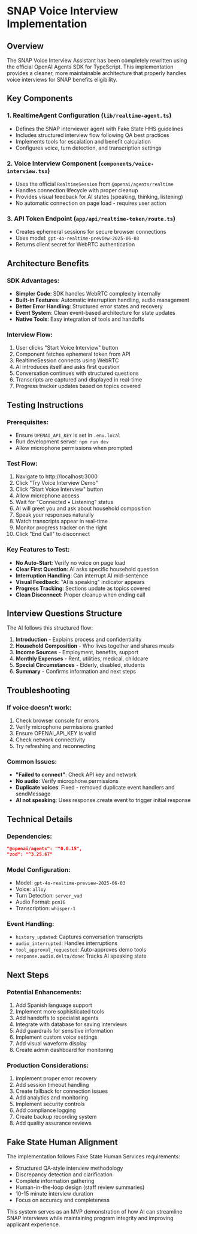 # SNAP Voice Interview Implementation

## Overview
The SNAP Voice Interview Assistant has been completely rewritten using the official OpenAI Agents SDK for TypeScript. This implementation provides a cleaner, more maintainable architecture that properly handles voice interviews for SNAP benefits eligibility.

## Key Components

### 1. **RealtimeAgent Configuration** (`lib/realtime-agent.ts`)
- Defines the SNAP interviewer agent with Fake State HHS guidelines
- Includes structured interview flow following QA best practices
- Implements tools for escalation and benefit calculation
- Configures voice, turn detection, and transcription settings

### 2. **Voice Interview Component** (`components/voice-interview.tsx`)
- Uses the official `RealtimeSession` from `@openai/agents/realtime`
- Handles connection lifecycle with proper cleanup
- Provides visual feedback for AI states (speaking, thinking, listening)
- No automatic connection on page load - requires user action

### 3. **API Token Endpoint** (`app/api/realtime-token/route.ts`)
- Creates ephemeral sessions for secure browser connections
- Uses model: `gpt-4o-realtime-preview-2025-06-03`
- Returns client secret for WebRTC authentication

## Architecture Benefits

### SDK Advantages:
- **Simpler Code**: SDK handles WebRTC complexity internally
- **Built-in Features**: Automatic interruption handling, audio management
- **Better Error Handling**: Structured error states and recovery
- **Event System**: Clean event-based architecture for state updates
- **Native Tools**: Easy integration of tools and handoffs

### Interview Flow:
1. User clicks "Start Voice Interview" button
2. Component fetches ephemeral token from API
3. RealtimeSession connects using WebRTC
4. AI introduces itself and asks first question
5. Conversation continues with structured questions
6. Transcripts are captured and displayed in real-time
7. Progress tracker updates based on topics covered

## Testing Instructions

### Prerequisites:
- Ensure `OPENAI_API_KEY` is set in `.env.local`
- Run development server: `npm run dev`
- Allow microphone permissions when prompted

### Test Flow:
1. Navigate to http://localhost:3000
2. Click "Try Voice Interview Demo"
3. Click "Start Voice Interview" button
4. Allow microphone access
5. Wait for "Connected • Listening" status
6. AI will greet you and ask about household composition
7. Speak your responses naturally
8. Watch transcripts appear in real-time
9. Monitor progress tracker on the right
10. Click "End Call" to disconnect

### Key Features to Test:
- **No Auto-Start**: Verify no voice on page load
- **Clear First Question**: AI asks specific household question
- **Interruption Handling**: Can interrupt AI mid-sentence
- **Visual Feedback**: "AI is speaking" indicator appears
- **Progress Tracking**: Sections update as topics covered
- **Clean Disconnect**: Proper cleanup when ending call

## Interview Questions Structure

The AI follows this structured flow:
1. **Introduction** - Explains process and confidentiality
2. **Household Composition** - Who lives together and shares meals
3. **Income Sources** - Employment, benefits, support
4. **Monthly Expenses** - Rent, utilities, medical, childcare
5. **Special Circumstances** - Elderly, disabled, students
6. **Summary** - Confirms information and next steps

## Troubleshooting

### If voice doesn't work:
1. Check browser console for errors
2. Verify microphone permissions granted
3. Ensure OPENAI_API_KEY is valid
4. Check network connectivity
5. Try refreshing and reconnecting

### Common Issues:
- **"Failed to connect"**: Check API key and network
- **No audio**: Verify microphone permissions
- **Duplicate voices**: Fixed - removed duplicate event handlers and sendMessage
- **AI not speaking**: Uses response.create event to trigger initial response

## Technical Details

### Dependencies:
```json
"@openai/agents": "^0.0.15",
"zod": "^3.25.67"
```

### Model Configuration:
- Model: `gpt-4o-realtime-preview-2025-06-03`
- Voice: `alloy`
- Turn Detection: `server_vad`
- Audio Format: `pcm16`
- Transcription: `whisper-1`

### Event Handling:
- `history_updated`: Captures conversation transcripts
- `audio_interrupted`: Handles interruptions
- `tool_approval_requested`: Auto-approves demo tools
- `response.audio.delta/done`: Tracks AI speaking state

## Next Steps

### Potential Enhancements:
1. Add Spanish language support
2. Implement more sophisticated tools
3. Add handoffs to specialist agents
4. Integrate with database for saving interviews
5. Add guardrails for sensitive information
6. Implement custom voice settings
7. Add visual waveform display
8. Create admin dashboard for monitoring

### Production Considerations:
1. Implement proper error recovery
2. Add session timeout handling
3. Create fallback for connection issues
4. Add analytics and monitoring
5. Implement security controls
6. Add compliance logging
7. Create backup recording system
8. Add quality assurance reviews

## Fake State Human  Alignment

The implementation follows Fake State Human Services requirements:
- Structured QA-style interview methodology
- Discrepancy detection and clarification
- Complete information gathering
- Human-in-the-loop design (staff review summaries)
- 10-15 minute interview duration
- Focus on accuracy and completeness

This system serves as an MVP demonstration of how AI can streamline SNAP interviews while maintaining program integrity and improving applicant experience.